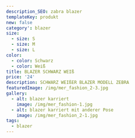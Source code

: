 ```yaml
---
description_SEO: zabra blazer
templateKey: produkt
new: false
category': blazer
size:
  - size: S
  - size: M
  - size: L
color:
  - color: Schwarz
  - color: Weiß
title: BLAZER SCHWARZ WEIß 
price: '24'
description: SCHWARZ WEIßER BLAZER MODELL ZEBRA
featuredImage: /img/mer_fashion_2-3.jpg
gallery:
  - alt: blazer karriert
    image: /img/mer_fashion-1.jpg
  - alt: blazer karriert mit anderer Pose
    image: /img/mer_fashion_2-1.jpg
tags:
  - blazer
---
```


